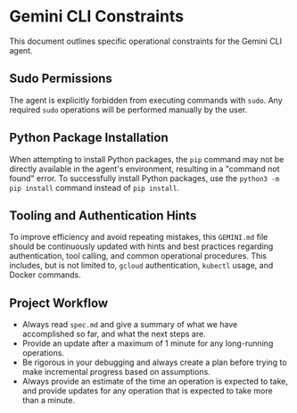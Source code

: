 # Gemini CLI Constraints

This document outlines specific operational constraints for the Gemini CLI agent.

## Sudo Permissions

The agent is explicitly forbidden from executing commands with `sudo`. Any required `sudo` operations will be performed manually by the user.

## Python Package Installation

When attempting to install Python packages, the `pip` command may not be directly available in the agent's environment, resulting in a "command not found" error. To successfully install Python packages, use the `python3 -m pip install` command instead of `pip install`.

## Tooling and Authentication Hints

To improve efficiency and avoid repeating mistakes, this `GEMINI.md` file should be continuously updated with hints and best practices regarding authentication, tool calling, and common operational procedures. This includes, but is not limited to, `gcloud` authentication, `kubectl` usage, and Docker commands.

## Project Workflow

- Always read `spec.md` and give a summary of what we have accomplished so far, and what the next steps are.
- Provide an update after a maximum of 1 minute for any long-running operations.
- Be rigorous in your debugging and always create a plan before trying to make incremental progress based on assumptions.
- Always provide an estimate of the time an operation is expected to take, and provide updates for any operation that is expected to take more than a minute.